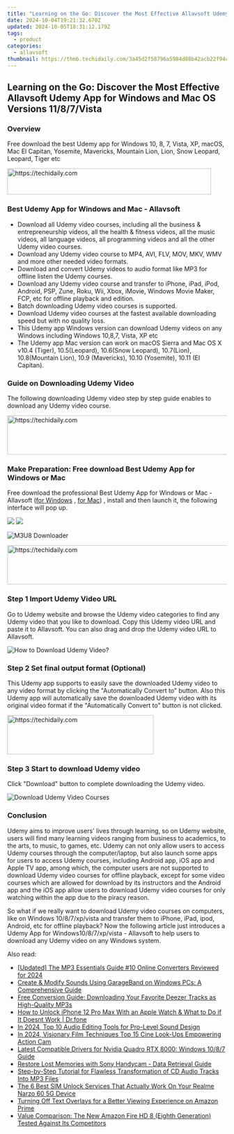 ```yaml
---
title: "Learning on the Go: Discover the Most Effective Allavsoft Udemy App for Windows and Mac OS Versions 11/8/7/Vista"
date: 2024-10-04T19:21:32.670Z
updated: 2024-10-05T18:31:12.179Z
tags:
  - product
categories:
  - allavsoft
thumbnail: https://thmb.techidaily.com/3a45d2f58796a5984d88b42acb22f94c8f8721b156e8e5794d885b9d42d1fa5d.jpeg
---
```


## Learning on the Go: Discover the Most Effective Allavsoft Udemy App for Windows and Mac OS Versions 11/8/7/Vista

### Overview

Free download the best Udemy app for Windows 10, 8, 7, Vista, XP, macOS, Mac El Capitan, Yosemite, Mavericks, Mountain Lion, Lion, Snow Leopard, Leopard, Tiger etc

<!-- affiliate ads begin -->
<a href="https://25home.pxf.io/c/5597632/2148648/16836" target="_top" id="2148648">
  <img src="//a.impactradius-go.com/display-ad/16836-2148648" border="0" alt="https://techidaily.com" width="468" height="60"/>
</a>
<img height="0" width="0" src="https://25home.pxf.io/i/5597632/2148648/16836" style="position:absolute;visibility:hidden;" border="0" />
<!-- affiliate ads end -->

### Best Udemy App for Windows and Mac - Allavsoft

* Download all Udemy video courses, including all the business & entrepreneurship videos, all the health & fitness videos, all the music videos, all language videos, all programming videos and all the other Udemy video courses.
* Download any Udemy video course to MP4, AVI, FLV, MOV, MKV, WMV and more other needed video formats.
* Download and convert Udemy videos to audio format like MP3 for offline listen the Udemy courses.
* Download any Udemy video course and transfer to iPhone, iPad, iPod, Android, PSP, Zune, Roku, Wii, Xbox, iMovie, Windows Movie Maker, FCP, etc for offline playback and edition.
* Batch downloading Udemy video courses is supported.
* Download Udemy video courses at the fastest available downloading speed but with no quality loss.
* This Udemy app Windows version can download Udemy videos on any Windows including Windows 10,8,7, Vista, XP etc
* The Udemy app Mac version can work on macOS Sierra and Mac OS X v10.4 (Tiger), 10.5(Leopard), 10.6(Snow Leopard), 10.7(Lion), 10.8(Mountain Lion), 10.9 (Mavericks), 10.10 (Yosemite), 10.11 (El Capitan).

### Guide on Downloading Udemy Video

The following downloading Udemy video step by step guide enables to download any Udemy video course.

<!-- affiliate ads begin -->
<a href="https://appsumo.8odi.net/c/5597632/2137394/7443" target="_top" id="2137394">
  <img src="//a.impactradius-go.com/display-ad/7443-2137394" border="0" alt="https://techidaily.com" width="600" height="90"/>
</a>
<img height="0" width="0" src="https://appsumo.8odi.net/i/5597632/2137394/7443" style="position:absolute;visibility:hidden;" border="0" />
<!-- affiliate ads end -->

### Make Preparation: Free download Best Udemy App for Windows or Mac

Free download the professional Best Udemy App for Windows or Mac - Allavsoft ([for Windows](https://tools.techidaily.com/allavsoft/products/) , [for Mac](https://tools.techidaily.com/allavsoft/products/)) , install and then launch it, the following interface will pop up.

[![](https://www.allavsoft.com/how-to/../images/how-to/free-download-win.jpg)](https://tools.techidaily.com/allavsoft/products/) [![](https://www.allavsoft.com/how-to/../images/how-to/free-download-mac.jpg)](https://tools.techidaily.com/allavsoft/products/)

![M3U8 Downloader](https://www.allavsoft.com/how-to/../images/allavsoft/screen-shot-600.jpg)

<!-- affiliate ads begin -->
<a href="https://aligracehair.sjv.io/c/5597632/1880976/19272" target="_top" id="1880976">
  <img src="//a.impactradius-go.com/display-ad/19272-1880976" border="0" alt="https://techidaily.com" width="728" height="90"/>
</a>
<img height="0" width="0" src="https://aligracehair.sjv.io/i/5597632/1880976/19272" style="position:absolute;visibility:hidden;" border="0" />
<!-- affiliate ads end -->

### Step 1 Import Udemy Video URL

Go to Udemy website and browse the Udemy video categories to find any Udemy video that you like to download. Copy this Udemy video URL and paste it to Allavsoft. You can also drag and drop the Udemy video URL to Allavsoft.

![How to Download Udemy Video?](https://www.allavsoft.com/how-to/../images/how-to/download-rtmp-video/download-rtmp-video.jpg)

### Step 2 Set final output format (Optional)

This Udemy app supports to easily save the downloaded Udemy video to any video format by clicking the "Automatically Convert to" button. Also this Udemy app will automatically save the downloaded Udemy video with its original video format if the "Automatically Convert to" button is not clicked.

<!-- affiliate ads begin -->
<a href="https://aligracehair.sjv.io/c/5597632/2135372/19272" target="_top" id="2135372">
  <img src="//a.impactradius-go.com/display-ad/19272-2135372" border="0" alt="https://techidaily.com" width="336" height="90"/>
</a>
<img height="0" width="0" src="https://aligracehair.sjv.io/i/5597632/2135372/19272" style="position:absolute;visibility:hidden;" border="0" />
<!-- affiliate ads end -->

### Step 3 Start to download Udemy video

Click "Download" button to complete downloading the Udemy video.

![Download Udemy Video Courses](https://www.allavsoft.com/how-to/../images/how-to/download-udemy-videos/download-udemy-videos.jpg)

### Conclusion

Udemy aims to improve users' lives through learning, so on Udemy website, users will find many learning videos ranging from business to academics, to the arts, to music, to games, etc. Udemy can not only allow users to access Udemy courses through the computer/laptop, but also launch some apps for users to access Udemy courses, including Android app, iOS app and Apple TV app, among which, the computer users are not supported to download Udemy video courses for offline playback, except for some video courses which are allowed for download by its instructors and the Android app and the iOS app allow users to download Udemy video courses for only watching within the app due to the piracy reason.

So what if we really want to download Udemy video courses on computers, like on Windows 10/8/7/xp/vista and transfer them to iPhone, iPad, ipod, Android, etc for offline playback? Now the following article just introduces a Udemy App for Windows10/8/7/xp/vista - Allavsoft to help users to download any Udemy video on any Windows system.

<ins class="adsbygoogle"
     style="display:block"
     data-ad-format="autorelaxed"
     data-ad-client="ca-pub-7571918770474297"
     data-ad-slot="1223367746"></ins>

<ins class="adsbygoogle"
     style="display:block"
     data-ad-client="ca-pub-7571918770474297"
     data-ad-slot="8358498916"
     data-ad-format="auto"
     data-full-width-responsive="true"></ins>

<span class="atpl-alsoreadstyle">Also read:</span>
<div><ul>
<li><a href="https://youtube-blog.techidaily.com/ed-the-mp3-essentials-guide-10-online-converters-reviewed-for-2024/"><u>[Updated] The MP3 Essentials Guide #10 Online Converters Reviewed for 2024</u></a></li>
<li><a href="https://discover-cheats.techidaily.com/create-and-modify-sounds-using-garageband-on-windows-pcs-a-comprehensive-guide/"><u>Create & Modify Sounds Using GarageBand on Windows PCs: A Comprehensive Guide</u></a></li>
<li><a href="https://discover-cheats.techidaily.com/free-conversion-guide-downloading-your-favorite-deezer-tracks-as-high-quality-mp3s/"><u>Free Conversion Guide: Downloading Your Favorite Deezer Tracks as High-Quality MP3s</u></a></li>
<li><a href="https://iphone-unlock.techidaily.com/how-to-unlock-iphone-12-pro-max-with-an-apple-watch-and-what-to-do-if-it-doesnt-work-drfone-by-drfone-ios/"><u>How to Unlock iPhone 12 Pro Max With an Apple Watch & What to Do if It Doesnt Work | Dr.fone</u></a></li>
<li><a href="https://ai-vdieo-software.techidaily.com/in-2024-top-10-audio-editing-tools-for-pro-level-sound-design/"><u>In 2024, Top 10 Audio Editing Tools for Pro-Level Sound Design</u></a></li>
<li><a href="https://fox-hovers.techidaily.com/in-2024-visionary-film-techniques-top-15-cine-look-ups-empowering-action-cam/"><u>In 2024, Visionary Film Techniques Top 15 Cine Look-Ups Empowering Action Cam</u></a></li>
<li><a href="https://win-amazing.techidaily.com/latest-compatible-drivers-for-nvidia-quadro-rtx-8000-windows-1087-guide/"><u>Latest Compatible Drivers for Nvidia Quadro RTX 8000: Windows 10/8/7 Guide</u></a></li>
<li><a href="https://discover-cheats.techidaily.com/restore-lost-memories-with-sony-handycam-data-retrieval-guide/"><u>Restore Lost Memories with Sony Handycam - Data Retrieval Guide</u></a></li>
<li><a href="https://discover-cheats.techidaily.com/step-by-step-tutorial-for-flawless-transformation-of-cd-audio-tracks-into-mp3-files/"><u>Step-by-Step Tutorial for Flawless Transformation of CD Audio Tracks Into MP3 Files</u></a></li>
<li><a href="https://sim-unlock.techidaily.com/the-6-best-sim-unlock-services-that-actually-work-on-your-realme-narzo-60-5g-device-by-drfone-android/"><u>The 6 Best SIM Unlock Services That Actually Work On Your Realme Narzo 60 5G Device</u></a></li>
<li><a href="https://tech-recovery.techidaily.com/turning-off-text-overlays-for-a-better-viewing-experience-on-amazon-prime/"><u>Turning Off Text Overlays for a Better Viewing Experience on Amazon Prime</u></a></li>
<li><a href="https://buynow-reviews.techidaily.com/value-comparison-the-new-amazon-fire-hd-8-eighth-generation-tested-against-its-competitors/"><u>Value Comparison: The New Amazon Fire HD 8 (Eighth Generation) Tested Against Its Competitors</u></a></li>
</ul></div>

